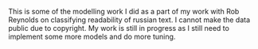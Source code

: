 This is some of the modelling work I did as a part of my work with Rob Reynolds on classifying readability of russian text. I cannot make the data public due to copyright.
My work is still in progress as I still need to implement some more models and do more tuning.
